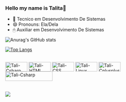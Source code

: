 ### Hello my name is Talita👋

- 🌱 Tecnico em Desenvolvimento De Sistemas
- 😄 Pronouns: Ela/Dela
- 🖱 Auxiliar em Desenvolvimento De Sistemas

 
 ![Anurag's GitHub stats](https://github-readme-stats.vercel.app/api?username=talitatodesco&show_icons=true&theme=Gradient)
 
 [![Top Langs](https://github-readme-stats.vercel.app/api/top-langs/?username=talitatodesco&layout=compact&theme=dracula)](https://github.comtalitatodesco/github-readme-stats)
 
 
  <div style="display: inline_block"><br>
  <img align="center" alt="Tali-Csharp" height="30" width="70" src="https://img.shields.io/badge/C%23-239120?style=for-the-badge&logo=c-sharp&logoColor=white">
  <img align="center" alt="Tali-HTML" height="30" width="70" src="https://img.shields.io/badge/HTML5-E34F26?style=for-the-badge&logo=html5&logoColor=white">
  <img align="center" alt="Tali-CSS" height="30" width="70" src="https://img.shields.io/badge/CSS3-1572B6?style=for-the-badge&logo=css3&logoColor=white">
  <img align="center" alt="Tali-Linux" height="30" width="70" src="https://img.shields.io/badge/Ubuntu-E95420?style=for-the-badge&logo=ubuntu&logoColor=white">
  <img align="center" alt="Tali-Cplusplus" height="30" width="70" src="https://img.shields.io/badge/C%2B%2B-00599C?style=for-the-badge&logo=c%2B%2B&logoColor=white">
  <img align="center" alt="Tali-Csharp" height="30" width="150" src="https://img.shields.io/badge/Nintendo_3DS-D12228?style=for-the-badge&logo=nintendo-3ds&logoColor=white">
</div>
  <br><br>
 
 <img src= "https://user-images.githubusercontent.com/70537487/197129031-1ad5f8ce-31d1-4118-88d6-205e096289db.gif">
 
 


